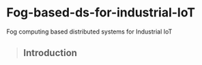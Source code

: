 # Fog-based-ds-for-industrial-IoT
 Fog computing based distributed systems for Industrial IoT

> ## Introduction
